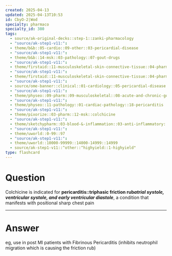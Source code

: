 ```yaml
---
created: 2025-04-13
updated: 2025-04-13T10:53
id: CbyO-2|Wod
specialty: pharmaco
specialty_id: 380
tags:
  - source/ak-original-decks::step-1::zanki-pharmacology
  - "source/ak-step1-v11:": 
  - theme/b&b::05-cardio::09-other::03-pericardial-disease
  - "source/ak-step1-v11:": 
  - theme/b&b::14-msk::03-pathology::07-gout-drugs
  - "source/ak-step1-v11:": 
  - theme/firstaid::11-musculoskeletal-skin-connective-tissue::04-pharm::09-gout-drugs
  - "source/ak-step1-v11:": 
  - theme/firstaid::11-musculoskeletal-skin-connective-tissue::04-pharm::09-gout-drugs::acute::colchicine
  - "source/ak-step1-v11:": 
  - source/ome-banner::clinical::01-cardiology::05-pericardial-disease
  - "source/ak-step1-v11:": 
  - theme/physeo::09-pharm::09-musculoskeletal::08-acute-and-chronic-gout-treatment
  - "source/ak-step1-v11:": 
  - theme/physeo::11-pathology::01-cardiac-pathology::18-pericarditis
  - "source/ak-step1-v11:": 
  - theme/pixorize::03-pharm::12-msk::colchicine
  - "source/ak-step1-v11:": 
  - theme/sketchypharm::03-blood-&-inflammation::03-anti-inflammatory::02-gout-drugs::zanki-extra
  - "source/ak-step1-v11:": 
  - theme/uworld::0-99::97
  - "source/ak-step1-v11:": 
  - theme/uworld::10000-99999::14000-14999::14999
  - source/ak-step1-v11::^other::^highyield::1-highyield"
type: flashcard
---
```


# Question
Colchicine is indicated for **pericarditis::triphasic friction rub*atrial systole, ventricular systole, and early ventricular diastole***, a condition that manifests with positional sharp chest pain

---

# Answer
eg, use in post MI patients with Fibrinous Pericarditis (inhibits neutrophil migration which is causing the friction rub)